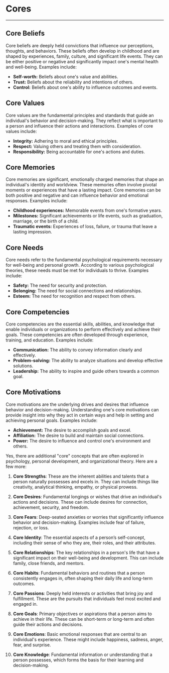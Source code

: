 # Cores

---

## Core Beliefs

Core beliefs are deeply held convictions that influence our perceptions, thoughts, and behaviors. These beliefs often develop in childhood and are shaped by experiences, family, culture, and significant life events. They can be either positive or negative and significantly impact one's mental health and well-being. Examples include:

- **Self-worth:** Beliefs about one's value and abilities.
- **Trust:** Beliefs about the reliability and intentions of others.
- **Control:** Beliefs about one's ability to influence outcomes and events.

## Core Values

Core values are the fundamental principles and standards that guide an individual's behavior and decision-making. They reflect what is important to a person and influence their actions and interactions. Examples of core values include:

- **Integrity:** Adhering to moral and ethical principles.
- **Respect:** Valuing others and treating them with consideration.
- **Responsibility:** Being accountable for one's actions and duties.

## Core Memories

Core memories are significant, emotionally charged memories that shape an individual's identity and worldview. These memories often involve pivotal moments or experiences that have a lasting impact. Core memories can be both positive and negative and can influence behavior and emotional responses. Examples include:

- **Childhood experiences:** Memorable events from one's formative years.
- **Milestones:** Significant achievements or life events, such as graduation, marriage, or the birth of a child.
- **Traumatic events:** Experiences of loss, failure, or trauma that leave a lasting impression.

## Core Needs

Core needs refer to the fundamental psychological requirements necessary for well-being and personal growth. According to various psychological theories, these needs must be met for individuals to thrive. Examples include:

- **Safety:** The need for security and protection.
- **Belonging:** The need for social connections and relationships.
- **Esteem:** The need for recognition and respect from others.

## Core Competencies

Core competencies are the essential skills, abilities, and knowledge that enable individuals or organizations to perform effectively and achieve their goals. These competencies are often developed through experience, training, and education. Examples include:

- **Communication:** The ability to convey information clearly and effectively.
- **Problem-solving:** The ability to analyze situations and develop effective solutions.
- **Leadership:** The ability to inspire and guide others towards a common goal.

## Core Motivations

Core motivations are the underlying drives and desires that influence behavior and decision-making. Understanding one's core motivations can provide insight into why they act in certain ways and help in setting and achieving personal goals. Examples include:

- **Achievement:** The desire to accomplish goals and excel.
- **Affiliation:** The desire to build and maintain social connections.
- **Power:** The desire to influence and control one's environment and others.

Yes, there are additional "core" concepts that are often explored in psychology, personal development, and organizational theory. Here are a few more:

1. **Core Strengths**: These are the inherent abilities and talents that a person naturally possesses and excels in. They can include things like creativity, analytical thinking, empathy, or physical prowess.

2. **Core Desires**: Fundamental longings or wishes that drive an individual's actions and decisions. These can include desires for connection, achievement, security, and freedom.

3. **Core Fears**: Deep-seated anxieties or worries that significantly influence behavior and decision-making. Examples include fear of failure, rejection, or loss.

4. **Core Identity**: The essential aspects of a person’s self-concept, including their sense of who they are, their roles, and their attributes.

5. **Core Relationships**: The key relationships in a person's life that have a significant impact on their well-being and development. This can include family, close friends, and mentors.

6. **Core Habits**: Fundamental behaviors and routines that a person consistently engages in, often shaping their daily life and long-term outcomes.

7. **Core Passions**: Deeply held interests or activities that bring joy and fulfillment. These are the pursuits that individuals feel most excited and engaged in.

8. **Core Goals**: Primary objectives or aspirations that a person aims to achieve in their life. These can be short-term or long-term and often guide their actions and decisions.

9. **Core Emotions**: Basic emotional responses that are central to an individual's experience. These might include happiness, sadness, anger, fear, and surprise.

10. **Core Knowledge**: Fundamental information or understanding that a person possesses, which forms the basis for their learning and decision-making.

